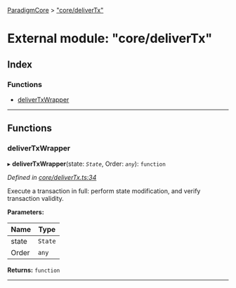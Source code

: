 [ParadigmCore](../README.md) > ["core/deliverTx"](../modules/_core_delivertx_.md)

# External module: "core/deliverTx"

## Index

### Functions

* [deliverTxWrapper](_core_delivertx_.md#delivertxwrapper)

---

## Functions

<a id="delivertxwrapper"></a>

###  deliverTxWrapper

▸ **deliverTxWrapper**(state: *`State`*, Order: *`any`*): `function`

*Defined in [core/deliverTx.ts:34](https://github.com/paradigmfoundation/paradigmcore/blob/6f2b1c7/src/core/deliverTx.ts#L34)*

Execute a transaction in full: perform state modification, and verify transaction validity.

**Parameters:**

| Name | Type |
| ------ | ------ |
| state | `State` |
| Order | `any` |

**Returns:** `function`

___

